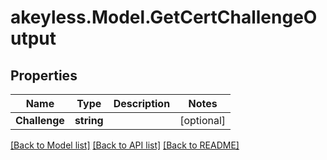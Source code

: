 # akeyless.Model.GetCertChallengeOutput

## Properties

Name | Type | Description | Notes
------------ | ------------- | ------------- | -------------
**Challenge** | **string** |  | [optional] 

[[Back to Model list]](../README.md#documentation-for-models) [[Back to API list]](../README.md#documentation-for-api-endpoints) [[Back to README]](../README.md)

